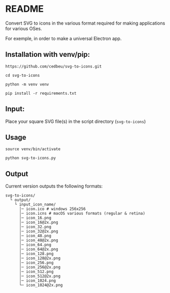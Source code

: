 # README

Convert SVG to icons in the various format required for making applications for various OSes.

For exemple, in order to make a universal Electron app.

## Installation with venv/pip:
`https://github.com/cedbeu/svg-to-icons.git`

`cd svg-to-icons`

`python -m venv venv`

`pip install -r requirements.txt`

## Input:
Place your square SVG file(s) in the script directory (`svg-to-icons`)

## Usage
`source venv/bin/activate`

`python svg-to-icons.py`

## Output

Current version outputs the following formats:

```
svg-to-icons/
  └ output/
    └ input_icon_name/
      │─ icon.ico # windows 256x256
      │─ icon.icns # macOS various formats (regular & retina)
      │─ icon_16.png
      │─ icon_16@2x.png
      │─ icon_32.png
      │─ icon_32@2x.png
      │─ icon_48.png
      │─ icon_48@2x.png
      │─ icon_64.png
      │─ icon_64@2x.png
      │─ icon_128.png
      │─ icon_128@2x.png
      │─ icon_256.png
      │─ icon_256@2x.png
      │─ icon_512.png
      │─ icon_512@2x.png
      │─ icon_1024.png
      └─ icon_1024@2x.png
```
